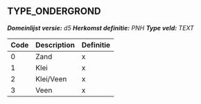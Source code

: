 ﻿## TYPE_ONDERGROND

*__Domeinlijst versie:__ d5*
*__Herkomst definitie:__ PNH*
*__Type veld:__ TEXT*

|__Code__ |__Description__ |__Definitie__	|
|	---	|	---	|   ---	| 
| 0 | Zand | x |
| 1 | Klei | x |
| 2 | Klei/Veen | x |
| 3 | Veen | x |
